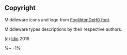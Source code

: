 ## Copyright

Middleware icons and logo from [FoglihtenDeH0 font](https://www.1001fonts.com/foglihtendeh0-font.html).

Middleware types descriptions by their respective authors.

(c) [Idio][1] 2019

[1]: https://idio.cc

%~ -1%
